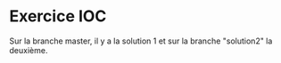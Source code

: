 # Exercice IOC


Sur la branche master, il y a la solution 1 et sur la branche "solution2" la deuxième.
